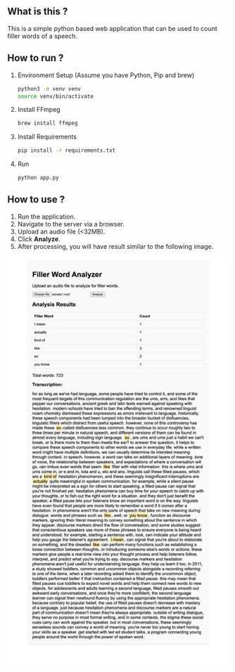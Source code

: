 ## What is this ?
This is a simple python based web application that can be used to count filler words of a speech. 

## How to run ?
1. Environment Setup (Assume you have Python, Pip and brew)
   ```bash
   python3 -m venv venv
   source venv/bin/activate
   ```
2. Install FFmpeg
   ```bash
   brew install ffmpeg
   ```
3. Install Requirements
   ```bash
   pip install -r requirements.txt
   ```
4. Run
   ```bash
   python app.py
   ```

## How to use ? 
1. Run the application.
2. Navigate to the server via a browser. 
3. Upload an audio file (<32MB).
4. Click **Analyze**. 
5. After processing, you will have result similar to the following image.

![image](/resources/screenshot.png)

